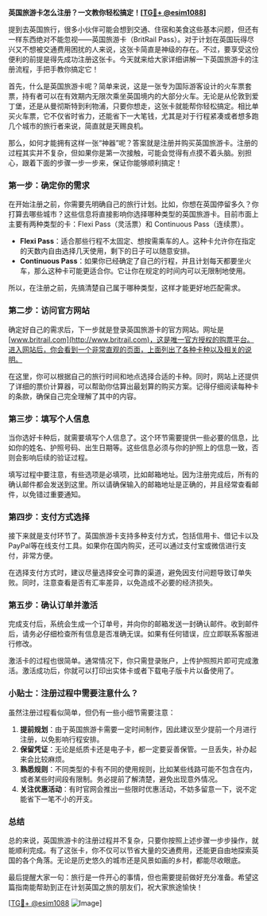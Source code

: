 **英国旅游卡怎么注册？一文教你轻松搞定！[[TG💪+ @esim1088](https://t.me/s/esim1088)]**

提到去英国旅行，很多小伙伴可能会想到交通、住宿和美食这些基本问题，但还有一样东西绝对不能忽视——英国旅游卡（BritRail Pass）。对于计划在英国玩得尽兴又不想被交通费用困扰的人来说，这张卡简直是神级的存在。不过，要享受这份便利的前提是得先成功注册这张卡。今天就来给大家详细讲解一下英国旅游卡的注册流程，手把手教你搞定它！

首先，什么是英国旅游卡呢？简单来说，这是一张专为国际游客设计的火车票套票，持有者可以在有效期内无限次乘坐英国境内的大部分火车。无论是从伦敦到爱丁堡，还是从曼彻斯特到利物浦，只要你想走，这张卡就能帮你轻松搞定。相比单买火车票，它不仅省时省力，还能省下一大笔钱，尤其是对于行程紧凑或者想多跑几个城市的旅行者来说，简直就是天赐良机。

那么，如何才能拥有这样一张“神器”呢？答案就是注册并购买英国旅游卡。注册的过程其实并不复杂，但如果你是第一次接触，可能会觉得有点摸不着头脑。别担心，跟着下面的步骤一步一步来，保证你能够顺利搞定！

### 第一步：确定你的需求

在开始注册之前，你需要先明确自己的旅行计划。比如，你想在英国停留多久？你打算去哪些城市？这些信息将直接影响你选择哪种类型的英国旅游卡。目前市面上主要有两种类型的卡：Flexi Pass（灵活票）和 Continuous Pass（连续票）。

- **Flexi Pass**：适合那些行程不太固定、想按需乘车的人。这种卡允许你在指定的天数内自由选择几天使用，剩下的日子可以随意安排。
- **Continuous Pass**：如果你已经确定了自己的行程，并且计划每天都要坐火车，那么这种卡可能更适合你。它让你在规定的时间内可以无限制地使用。

所以，在注册之前，先搞清楚自己属于哪种类型，这样才能更好地匹配需求。

### 第二步：访问官方网站

确定好自己的需求后，下一步就是登录英国旅游卡的官方网站。网址是 [www.britrail.com](http://www.britrail.com)，这是唯一官方授权的购票平台。进入网站后，你会看到一个非常直观的页面，上面列出了各种卡种以及相关的说明。

在这里，你可以根据自己的旅行时间和地点选择合适的卡种。同时，网站上还提供了详细的票价计算器，可以帮助你估算出最划算的购买方案。记得仔细阅读每种卡的条款，确保自己完全理解了其中的内容。

### 第三步：填写个人信息

当你选好卡种后，就需要填写个人信息了。这个环节需要提供一些必要的信息，比如你的姓名、护照号码、出生日期等。这些信息必须与你的护照上的信息一致，否则会影响后续的验证过程。

填写过程中要注意，有些选项是必填项，比如邮箱地址。因为注册完成后，所有的确认邮件都会发送到这里。所以请确保输入的邮箱地址是正确的，并且经常查看邮件，以免错过重要通知。

### 第四步：支付方式选择

接下来就是支付环节了。英国旅游卡支持多种支付方式，包括信用卡、借记卡以及PayPal等在线支付工具。如果你在国内购买，还可以通过支付宝或微信进行支付，非常方便。

在选择支付方式时，建议尽量选择安全可靠的渠道，避免因支付问题导致订单失败。同时，注意查看是否有汇率差异，以免造成不必要的经济损失。

### 第五步：确认订单并激活

完成支付后，系统会生成一个订单号，并向你的邮箱发送一封确认邮件。收到邮件后，请务必仔细检查所有信息是否准确无误。如果有任何错误，应立即联系客服进行修改。

激活卡的过程也很简单。通常情况下，你只需登录账户，上传护照照片即可完成激活。激活成功后，你就可以打印出实体卡或者下载电子版卡片以备使用了。

### 小贴士：注册过程中需要注意什么？

虽然注册过程看似简单，但仍有一些小细节需要注意：

1. **提前规划**：由于英国旅游卡需要一定时间制作，因此建议至少提前一个月进行注册，以免影响行程安排。
2. **保留凭证**：无论是纸质卡还是电子卡，都一定要妥善保管。一旦丢失，补办起来会比较麻烦。
3. **熟悉规则**：不同类型的卡有不同的使用规则，比如某些线路可能不包含在内，或者某些时间段有限制。务必提前了解清楚，避免出现意外情况。
4. **关注优惠活动**：有时官网会推出一些限时优惠活动，不妨多留意一下，说不定能省下一笔不小的开支。

### 总结

总的来说，英国旅游卡的注册过程并不复杂，只要你按照上述步骤一步步操作，就能顺利完成。有了这张卡，你不仅可以节省大量的交通费用，还能更自由地探索英国的各个角落。无论是历史悠久的城市还是风景如画的乡村，都能尽收眼底。

最后提醒大家一句：旅行是一件开心的事情，但也需要提前做好充分准备。希望这篇指南能帮助到正在计划英国之旅的朋友们，祝大家旅途愉快！

[[TG💪+ @esim1088](https://t.me/s/esim1088) ![Image](https://i.postimg.cc/4NQfJmqS/Snipaste-2025-05-13-00-14-12.png)]